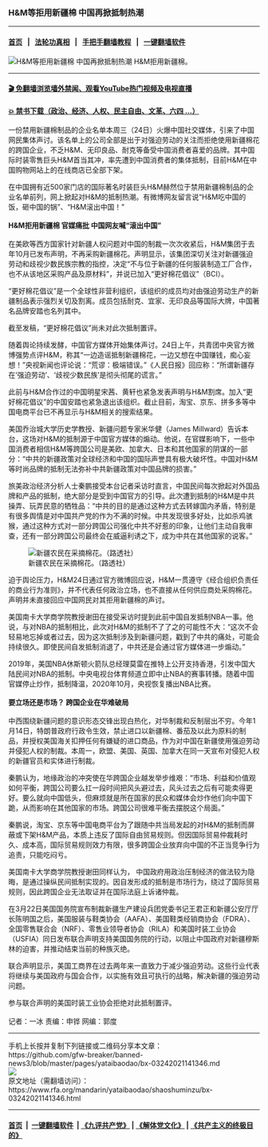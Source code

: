 ### H&M等拒用新疆棉  中国再掀抵制热潮
------------------------

#### [首页](https://github.com/gfw-breaker/banned-news3/blob/master/README.md) &nbsp;&nbsp;|&nbsp;&nbsp; [法轮功真相](https://github.com/begood0513/basic/blob/master/README.md)  &nbsp;&nbsp;|&nbsp;&nbsp; [手把手翻墙教程](https://github.com/gfw-breaker/guides/wiki)  &nbsp;&nbsp;|&nbsp;&nbsp; [一键翻墙软件](https://github.com/gfw-breaker/nogfw/blob/master/README.md)  



<div id="headerimg">
 <img alt="H&amp;M等拒用新疆棉  中国再掀抵制热潮" src="https://www.rfa.org/mandarin/yataibaodao/shaoshuminzu/bx-03242021141346.html/@@images/1475fc5e-5120-4493-8551-a8a51a9320c3.jpeg" title="H&amp;M等拒用新疆棉  中国再掀抵制热潮"/>
 <span class="lead_image_caption">
  H&amp;M拒用新疆棉。
 </span>
 <!-- zoomattribute -->
</div>

<hr/>


#### [ 🎬  免翻墙浏览墙外禁闻、观看YouTube热门视频及电视直播](https://github.com/gfw-breaker/HelloWorld)

#### [ 💥  禁书下载（政治、经济、人权、民主自由、文革、六四 ...）](https://github.com/gfw-breaker/books/blob/master/README.md)

<div id="storytext">
 <p>
  一份禁用新疆棉制品的企业名单本周三（24日）火爆中国社交媒体，引来了中国网民集体声讨。该名单上的公司全部是出于对强迫劳动的关注而拒绝使用新疆棉花的跨国企业，不乏H&amp;M、无印良品、耐克等备受中国消费者喜爱的品牌。其中国际时装零售巨头H&amp;M首当其冲，率先遭到中国消费者的集体抵制，目前H&amp;M在中国购物网站上的在线商店已全部下架。
 </p>
 <p>
  在中国拥有近500家门店的国际著名时装巨头H&amp;M赫然位于禁用新疆棉制品的企业名单前列，网上掀起对H&amp;M的抵制热潮。有微博网友留言说“H&amp;M吃中国的饭，砸中国的锅”、“H&amp;M滚出中国！”
  <br/>
  <br/>
  <strong>
   H&amp;M拒用新疆棉 官媒痛批 中国网友喊“滚出中国”
  </strong>
  <br/>
  <br/>
  在美欧等西方国家针对新疆人权问题对中国的制裁一次次收紧后，H&amp;M集团于去年10月已发布声明，不再采购新疆棉花。声明显示，该集团深切关注对新疆强迫劳动和歧视少数民族宗教的指控，决定“不与位于新疆的任何服装制造工厂合作，也不从该地区采购产品及原材料”，并说已加入“更好棉花倡议”（BCI）。
 </p>
 <p>
  “更好棉花倡议”是一个全球性非营利组织，该组织的成员均对由强迫劳动生产的新疆制品表示强烈关切及割离。成员包括耐克、宜家、无印良品等国际大牌，中国著名品牌安踏也名列其中。
 </p>
 <p>
  截至发稿，“更好棉花倡议”尚未对此次抵制置评。
 </p>
 <p>
  随着舆论持续发酵，中国官方媒体开始集体声讨。24日上午，共青团中央官方微博强势点评H&amp;M，称其“一边造谣抵制新疆棉花，一边又想在中国赚钱，痴心妄想！”央视新闻也评论说：“荒谬：极端错误。”《人民日报》回应称：“所谓新疆存在‘强迫劳动’、‘歧视少数民族’是彻头彻尾的谎言。”
 </p>
 <p>
  此前与H&amp;M合作过的中国明星宋茜、黄轩也紧急发表声明与H&amp;M割席。加入“更好棉花倡议”的中国安踏也紧急退出该组织。截止目前，淘宝、京东、拼多多等中国电商平台已不再显示与H&amp;M相关的搜索结果。
 </p>
 <p>
  美国乔治城大学历史学教授、新疆问题专家米华健（James Millward）告诉本台，这场对H&amp;M的抵制源于中国官方媒体的煽动。他说，在官媒影响下，一些中国消费者相信H&amp;M等跨国公司是美欧、加拿大、日本和其他国家的阴谋的一部分：“中共的新疆政策对全球经济和中国的国际声誉具有极大破坏性。中国对H&amp;M等时尚品牌的抵制无法弥补中共新疆政策对中国品牌的损害。”
 </p>
 <p>
  旅美政治经济分析人士秦鹏接受本台记者采访时直言，中国民间每次掀起对外国品牌和产品的抵制，绝大部分是受到中国官方的引导。此次遭到抵制的H&amp;M是中共操弄、玩弄民意的牺牲品：“中共的目的是通过这种方式去转嫁国内矛盾，特别是有很多舆情是对中国共产党的作为不满的时候。中共发现很多好处，比如杀鸡骇猴，通过这种方式对一部分跨国公司强化中共不好惹的印象，让他们主动自我审查，还有一部分跨国公司最终会在威逼利诱之下，成为中共在其他国家的说客。”
 </p>
 <p>
  <figure class="image-richtext image-inline captioned" style="width:800px;">
   <img alt="新疆农民在采摘棉花。（路透社）" src="https://www.rfa.org/mandarin/yataibaodao/shaoshuminzu/bx-03242021141346.html/2020-04-23t082902z_1_lynxnpeg3m0m9_rtroptp_3_commodities-summit.jpg/@@images/261b14c2-d42a-4959-8834-627f731ec831.jpeg" title="1"/>
   <figcaption class="image-caption">
    新疆农民在采摘棉花。（路透社）
   </figcaption>
   <small>
   </small>
  </figure>
 </p>
 <p>
  迫于舆论压力，H&amp;M24日通过官方微博回应说，H&amp;M一贯遵守《经合组织负责任的商业行为准则》，并不代表任何政治立场，也不直接从任何供应商处采购棉花。声明并未直接回应中国网民对其拒用新疆棉的声讨。
 </p>
 <p>
  美国南卡大学商学院教授谢田在接受采访时提到此前中国自发抵制NBA一事。他说，与对NBA的抵制相比，此次对H&amp;M的抵制不了了之的可能性不大：“这次不会轻易地忘掉或者过去，因为这次抵制涉及到新疆问题，戳到了中共的痛处，可能会持续很久。即使民间自发抵制消退了，中共还是会通过官方媒体进一步煽动。”
 </p>
 <p>
  2019年，美国NBA休斯顿火箭队总经理莫雷在推特上公开支持香港，引发中国大陆民间对NBA的抵制。中央电视台体育频道立即中止NBA的赛事转播。随着中国官媒停止炒作，抵制降温，2020年10月，央视恢复播出NBA比赛。
  <br/>
  <br/>
  <strong>
   要立场还是市场？ 跨国企业在华难破局
  </strong>
  <br/>
  <br/>
  中西围绕新疆问题的意识形态交锋出现白热化，对华制裁和反制层出不穷。今年1月14日，特朗普政府行政令生效，禁止进口以新疆棉、番茄及以此为原料的制品，并授权美国海关扣押任何有嫌疑的进口商品，作为对中国在新疆使用强迫劳动并侵犯人权的制裁。本周一，欧盟、美国、英国、加拿大在同一天宣布对侵犯人权的新疆官员和实体进行制裁。
 </p>
 <p>
  秦鹏认为，地缘政治的冲突使在华跨国企业越发举步维艰：“市场、利益和价值观如何平衡，跨国公司要么扛一段时间把风头避过去，风头过去之后有可能卖得更好。要么就向中国低头，但麻烦就是所在国家的民众和媒体会炒作他们向中国下跪，从而影响在其他国家的市场。跨国公司很难平衡去摆脱这个局面。”
 </p>
 <p>
  秦鹏说，淘宝、京东等中国电商平台为了跟随中共当局发起的对H&amp;M的抵制而屏蔽或下架H&amp;M产品，本质上违反了国际自由贸易规则。但因国际贸易仲裁耗时久、成本高，国际贸易规则效力有限，很多跨国企业放弃向中国的不正当竞争行为追责，只能吃闷亏。
 </p>
 <p>
  美国南卡大学商学院教授谢田同样认为， 中国政府用政治压制经济的做法较为隐晦，是通过操纵民间抵制实现的。因自发形成的抵制是市场行为，绕过了国际贸易规则，因此跨国企业无法取证并在国际法庭上诉诸仲裁。
 </p>
 <p>
  在3月22日美国国务院宣布制裁新疆生产建设兵团党委书记王君正和新疆公安厅厅长陈明国之后，美国服装与鞋类协会（AAFA）、美国鞋类经销商协会（FDRA）、全国零售联合会（NRF）、零售业领导者协会（RILA）和美国时装工业协会（USFIA）同日发布联合声明支持美国国务院的行动，以阻止中国政府对新疆穆斯林的迫害，并推动结束当前的种族灭绝。
 </p>
 <p>
  联合声明显示，美国工商界在过去两年来一直致力于减少强迫劳动。这些行业代表将继续与美国政府与国会合作，以实施有效且可执行的战略，解决新疆的强迫劳动问题。
 </p>
 <p>
  参与联合声明的美国时装工业协会拒绝对此抵制置评。
  <br/>
  <br/>
  记者：一冰 责编：申铧 网编：郭度
 </p>
 <p>
 </p>
</div>

<hr/>
手机上长按并复制下列链接或二维码分享本文章：<br/>
https://github.com/gfw-breaker/banned-news3/blob/master/pages/yataibaodao/bx-03242021141346.md <br/>
<a href='https://github.com/gfw-breaker/banned-news3/blob/master/pages/yataibaodao/bx-03242021141346.md'><img src='https://github.com/gfw-breaker/banned-news3/blob/master/pages/yataibaodao/bx-03242021141346.md.png'/></a> <br/>
原文地址（需翻墙访问）：https://www.rfa.org/mandarin/yataibaodao/shaoshuminzu/bx-03242021141346.html


------------------------
#### [首页](https://github.com/gfw-breaker/banned-news3/blob/master/README.md) &nbsp;|&nbsp; [一键翻墙软件](https://github.com/gfw-breaker/nogfw/blob/master/README.md) &nbsp;| [《九评共产党》](https://github.com/gfw-breaker/9ping.md/blob/master/README.md#九评之一评共产党是什么) | [《解体党文化》](https://github.com/gfw-breaker/jtdwh.md/blob/master/README.md) | [《共产主义的终极目的》](https://github.com/gfw-breaker/gczydzjmd.md/blob/master/README.md)


<img src='http://gfw-breaker.win/banned-news3/pages/yataibaodao/bx-03242021141346.md' width='0px' height='0px'/>